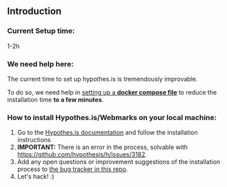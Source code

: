 ## Introduction

### Current Setup time: 
1-2h

### We need help here:
The current time to set up hypothes.is is tremendously improvable.

To do so, we need help in [setting up a **docker compose file**](https://github.com/WorldBrain/infrastructure/issues/17) to reduce the installation time **to a few minutes**.


### How to install Hypothes.is/Webmarks on your local machine:

 1. Go to the [Hypothes.is documentation](https://h.readthedocs.org/en/latest/hacking/install.html) and follow the installation instructions
 2. **IMPORTANT:** There is an error in the process, solvable with https://github.com/hypothesis/h/issues/3182.
 2. Add any open questions or improvement suggestions of the installation process to [the bug tracker in this repo](https://github.com/WorldBrain/START-HERE/issues).
 3. Let's hack! :)



